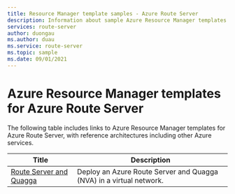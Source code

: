 ```yaml
---
title: Resource Manager template samples - Azure Route Server
description: Information about sample Azure Resource Manager templates provided for Azure Route Server.
services: route-server
author: duongau
ms.author: duau
ms.service: route-server
ms.topic: sample
ms.date: 09/01/2021 
---
```


# Azure Resource Manager templates for Azure Route Server

The following table includes links to Azure Resource Manager templates for Azure Route Server, with reference architectures including other Azure services.

| Title | Description |
| ------ | ----------- |
| [Route Server and Quagga](https://github.com/Azure/azure-quickstart-templates/tree/master/quickstarts/microsoft.network/route-server-quagga) | Deploy an Azure Route Server and Quagga (NVA) in a virtual network. |
